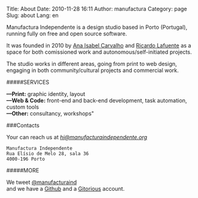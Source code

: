Title: About
Date: 2010-11-28 16:11
Author: manufactura
Category: page
Slug: about
Lang: en

Manufactura Independente is a design studio based in Porto (Portugal), running fully on free and open source software.

It was founded in 2010 by [Ana Isabel Carvalho](https://twiiter.com/aiscarvalho) and [Ricardo Lafuente](https://twitter.com/rlaf) as a space for both comissioned work and autonomous/self-initiated projects.

The studio works in different areas, going from print to web design, engaging in both community/cultural projects and commercial work.

#####SERVICES

**—Print:** graphic identity, layout  
**—Web & Code:** front-end and back-end development, task automation, custom tools  
**—Other:** consultancy, workshops"

###Contacts

Your can reach us at *hi@manufacturaindependente.org*

    Manufactura Independente  
    Rua Elísio de Melo 28, sala 36  
    4000-196 Porto  

#####MORE

We tweet [@manufacturaind](http://twitter.com/manufacturaind)  
and we have a [Github](http://github.com/manufacturaind) and a [Gitorious](http://gitorious.org/manufacturaind) account.

